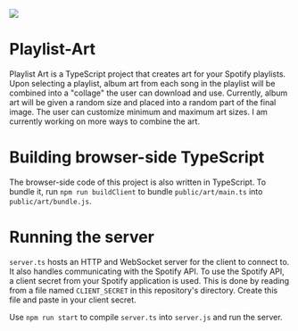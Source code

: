 ![](https://i.imgur.com/taudJcz.jpg)

# Playlist-Art
Playlist Art is a TypeScript project that creates art for your Spotify playlists.
Upon selecting a playlist, album art from each song in the playlist will be combined into a "collage" the user can download and use.
Currently, album art will be given a random size and placed into a random part of the final image.
The user can customize minimum and maximum art sizes.
I am currently working on more ways to combine the art.

# Building browser-side TypeScript
The browser-side code of this project is also written in TypeScript.
To bundle it, run `npm run buildClient` to bundle `public/art/main.ts` into `public/art/bundle.js`.

# Running the server
`server.ts` hosts an HTTP and WebSocket server for the client to connect to. It also handles communicating with the Spotify API. To use the Spotify API, a client secret from your Spotify application is used. This is done by reading from a file named `CLIENT_SECRET` in this repository's directory. Create this file and paste in your client secret.

Use `npm run start` to compile `server.ts` into `server.js` and run the server.


